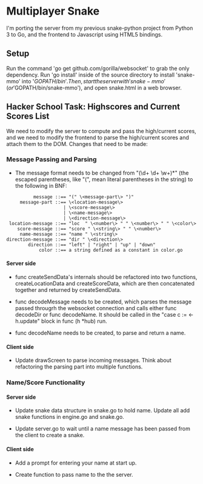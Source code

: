 # Multiplayer Snake

I'm porting the server from my previous snake-python project from Python 3 to Go, and the frontend to Javascript using HTML5 bindings.

## Setup

Run the command 'go get github.com/gorilla/websocket' to grab the only dependency. Run 'go install' inside of the source directory to install 'snake-mmo' into '$GOPATH/bin'. Then, start the server with 'snake-mmo' (or '$GOPATH/bin/snake-mmo'), and open snake.html in a web browser.

## Hacker School Task: Highscores and Current Scores List

We need to modify the server to compute and pass the high/current scores, and we need to modify the frontend to parse the high/current scores and attach them to the DOM. Changes that need to be made:

### Message Passing and Parsing
* The message format needs to be changed from "\(\d+ \d+ \w+\)*" (the escaped parentheses, like "\(", mean literal parentheses in the string) to the following in BNF:

````
          message ::== "(" \<message-part\> ")"
     message-part ::== \<location-message\> 
                     | \<score-message\>
                     | \<name-message\>
                     | \<direction-message\>
 location-message ::== "loc  " \<number\> " " \<number\> " " \<color\>
    score-message ::== "score " \<string\> " " \<number\>
     name-message ::== "name " \<string\>
direction-message ::== "dir " \<direction\>
        direction ::== "left" | "right" | "up" | "down"
            color ::== a string defined as a constant in color.go
````

#### Server side

* func createSendData's internals should be refactored into two functions, createLocationData and createScoreData, which are then concatenated together and returned by createSendData.

* func decodeMessage needs to be created, which parses the message passed througrh the websocket connection and calls either func decodeDir or func decodeName. It should be called in the "case c := <-h.update" block in func (h *hub) run.

* func decodeName needs to be created, to parse and return a name.

#### Client side

* Update drawScreen to parse incoming messages. Think about refactoring the parsing part into multiple functions.

### Name/Score Functionality

#### Server side

* Update snake data structure in snake.go to hold name. Update all add snake functions in engine.go and snake.go.

* Update server.go to wait until a name message has been passed from the client to create a snake.

#### Client side

* Add a prompt for entering your name at start up.

* Create function to pass name to the the server.
